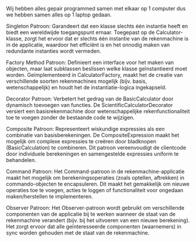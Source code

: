 Wij hebben alles gepair programmed samen met elkaar op 1 computer dus we hebben samen alles op 1 laptop gedaan.

Singleton Patroon:
Garandeert dat een klasse slechts één instantie heeft en biedt een wereldwijde toegangspunt ernaar. 
Toegepast op de Calculator-klasse, zorgt het ervoor dat er slechts één instantie van de rekenmachine 
is in de applicatie, waardoor het efficiënt is en het onnodig maken van redundante instanties wordt vermeden.

Factory Method Patroon: 
Definieert een interface voor het maken van objecten, maar laat subklassen beslissen welke klasse 
geïnstantieerd moet worden. Geïmplementeerd in CalculatorFactory, maakt het de creatie van verschillende 
soorten rekenmachines mogelijk (bijv. basis, wetenschappelijk) en houdt het de instantiatie-logica ingekapseld.

Decorator Patroon: 
Verbetert het gedrag van de BasicCalculator door dynamisch toevoegen van functies. 
De ScientificCalculatorDecorator versiert een basisrekenmachine door wetenschappelijke 
rekenfunctionaliteit toe te voegen zonder de bestaande code te wijzigen.

Composite Patroon: 
Representeert wiskundige expressies als een combinatie van basisberekeningen. 
De CompositeExpression maakt het mogelijk om complexe expressies te creëren door bladknopen 
(BasicCalculation) te combineren. Dit patroon vereenvoudigt de clientcode door individuele berekeningen 
en samengestelde expressies uniform te behandelen.

Command Patroon: 
Het Command-patroon in de rekenmachine-applicatie maakt het mogelijk om berekeningsoperaties 
(zoals optellen, aftrekken) in commando-objecten te encapsuleren. 
Dit maakt het gemakkelijk om nieuwe operaties toe te voegen, acties te loggen of functionaliteit voor ongedaan 
maken/herstellen te implementeren.

Observer Patroon: 
Het Observer-patroon wordt gebruikt om verschillende componenten van de applicatie bij te werken wanneer
de staat van de rekenmachine verandert (bijv. bij het uitvoeren van een nieuwe berekening). 
Het zorgt ervoor dat alle geïnteresseerde componenten (waarnemers) in sync worden 
gehouden met de staat van de rekenmachine.